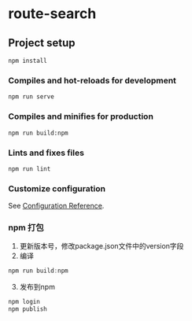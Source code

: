 <!--
 * @Date: 2023-11-28 16:49:12
 * @LastEditors: wangyang wyang0126@163.com
 * @LastEditTime: 2023-11-28 16:57:37
 * @FilePath: \hsa-cps-zhejiang-uid:\develop\myCode\route-search-main\README.md
 * @Description: 文档描述
-->
# route-search

## Project setup
```
npm install
```

### Compiles and hot-reloads for development
```
npm run serve
```

### Compiles and minifies for production
```
npm run build:npm
```

### Lints and fixes files
```
npm run lint
```

### Customize configuration
See [Configuration Reference](https://cli.vuejs.org/config/).


### npm 打包
1. 更新版本号，修改package.json文件中的version字段 
2. 编译
```javascript
npm run build:npm 
```
3. 发布到npm
```bash
npm login
npm publish
```
